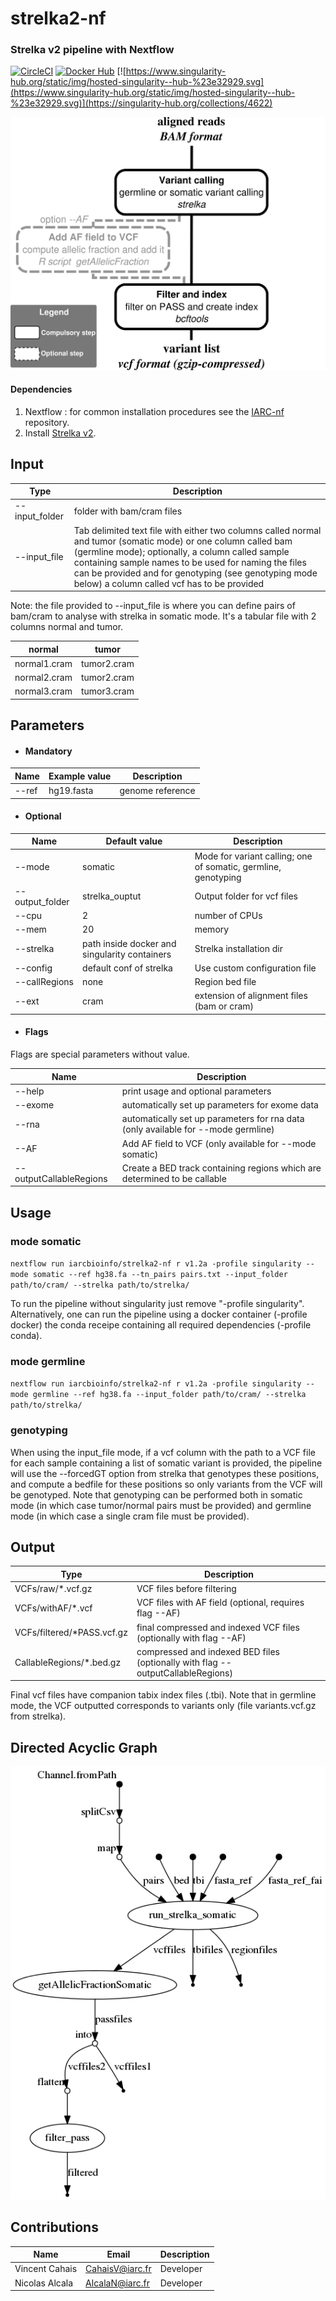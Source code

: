 # strelka2-nf
### Strelka v2 pipeline with Nextflow
[![CircleCI](https://circleci.com/gh/IARCbioinfo/strelka2-nf/tree/master.svg?style=svg)](https://circleci.com/gh/IARCbioinfo/strelka2-nf/tree/master)
[![Docker Hub](https://img.shields.io/badge/docker-ready-blue.svg)](https://hub.docker.com/repository/docker/iarcbioinfo/strelka2-nf)
[![https://www.singularity-hub.org/static/img/hosted-singularity--hub-%23e32929.svg](https://www.singularity-hub.org/static/img/hosted-singularity--hub-%23e32929.svg)](https://singularity-hub.org/collections/4622)

![Workflow representation](strelka2-nf.png?raw=true "Scheme of variant calling with strelka2 Workflow")

#### Dependencies
1. Nextflow : for common installation procedures see the [IARC-nf](https://github.com/IARCbioinfo/IARC-nf) repository.
2. Install [Strelka v2](https://github.com/Illumina/strelka).

## Input 
 | Type      | Description     |
  |-----------|---------------|
  | --input_folder    | folder with bam/cram files |
  |--input_file | Tab delimited text file with either two columns called normal and tumor (somatic mode) or one column called bam (germline mode); optionally, a column called sample containing sample names to be used for naming the files can be provided and for genotyping (see genotyping mode below) a column called vcf has to be provided |

Note: the file provided to --input_file is where you can define pairs of bam/cram to analyse with strelka in somatic mode. It's a tabular file with 2 columns normal and tumor.

| normal | tumor |
| ----------- | ---------- |
| normal1.cram | tumor2.cram |
| normal2.cram | tumor2.cram |
| normal3.cram | tumor3.cram |

## Parameters

* #### Mandatory

| Name | Example value | Description |
|-----------|--------------|-------------| 
|--ref    | hg19.fasta | genome reference |

* #### Optional

| Name | Default value | Description |
|-----------|--------------|-------------| 
| --mode | somatic | Mode for variant calling; one of somatic, germline, genotyping |
|--output_folder   | strelka_ouptut | Output folder for vcf files |
|--cpu          | 2 | number of CPUs |
|--mem         | 20 | memory|
|--strelka  | path inside docker and singularity containers | Strelka installation dir |
|--config | default conf of strelka | Use custom configuration file |
|--callRegions | none | Region bed file |
|--ext | cram | extension of alignment files (bam or cram) | 

* #### Flags

Flags are special parameters without value.

| Name  | Description |
|-----------|-------------| 
| --help | print usage and optional parameters |
| --exome | automatically set up parameters for exome data |
| --rna | automatically set up parameters for rna data (only available for --mode germline) |
| --AF | Add AF field to VCF (only available for --mode somatic) |
|--outputCallableRegions | Create a BED track containing regions which are determined to be callable |

## Usage

### mode somatic
`nextflow run iarcbioinfo/strelka2-nf r v1.2a -profile singularity --mode somatic --ref hg38.fa --tn_pairs pairs.txt --input_folder path/to/cram/ --strelka path/to/strelka/`

To run the pipeline without singularity just remove "-profile singularity". Alternatively, one can run the pipeline using a docker container (-profile docker) the conda receipe containing all required dependencies (-profile conda).

### mode germline
`nextflow run iarcbioinfo/strelka2-nf r v1.2a -profile singularity --mode germline --ref hg38.fa --input_folder path/to/cram/ --strelka path/to/strelka/`

### genotyping
When using the input_file mode, if a vcf column with the path to a VCF file for each sample containing a list of somatic variant is provided, the pipeline will use the --forcedGT option from strelka that genotypes these positions, and compute a bedfile for these positions so only variants from the VCF will be genotyped. Note that genotyping can be performed both in somatic mode (in which case tumor/normal pairs must be provided) and germline mode (in which case a single cram file must be provided).

## Output
  | Type      | Description     |
  |-----------|---------------|
  | VCFs/raw/\*.vcf.gz    | VCF files before filtering |
  | VCFs/withAF/\*.vcf   | VCF files with AF field (optional, requires flag --AF) |
  | VCFs/filtered/\*PASS.vcf.gz    | final compressed and indexed VCF files (optionally with flag --AF) |
  | CallableRegions/\*.bed.gz    | compressed and indexed BED files (optionally with flag --outputCallableRegions) |
  
  Final vcf files have companion tabix index files (.tbi). Note that in germline mode, the VCF outputted corresponds to variants only (file variants.vcf.gz from strelka). 

## Directed Acyclic Graph
[![DAG](dag.png)](http://htmlpreview.github.io/?https://github.com/IARCbioinfo/strelka-nf/blob/master/dag.html)


## Contributions

  | Name      | Email | Description     |
  |-----------|---------------|-----------------| 
  | Vincent Cahais | CahaisV@iarc.fr | Developer |
  | Nicolas Alcala | AlcalaN@iarc.fr    | Developer|
